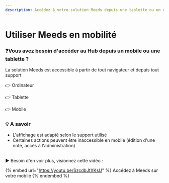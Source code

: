 ```yaml
---
description: Accédez à votre solution Meeds depuis une tablette ou un mobile
---
```


# Utiliser Meeds en mobilité

### :question:Vous avez besoin d'accéder au Hub depuis un mobile ou une tablette ?

La solution Meeds est accessible à partir de tout navigateur et depuis tout support

👉 Ordinateur

👉 Tablette

👉 Mobile

### **💡 A savoir**

* L'affichage est adapté selon le support utilisé
* Certaines actions peuvent être inaccessible en mobile (édition d'une note, accès à l'administration)

\
▶ Besoin d'en voir plus, visionnez cette vidéo :

{% embed url="https://youtu.be/SzcdbJtXKsU" %}
Accédez à Meeds sur votre mobile
{% endembed %}
